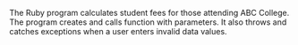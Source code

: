 The Ruby program calculates student fees for those attending ABC College. The program creates and calls function with parameters. It also throws and catches exceptions when a user enters invalid data values.
